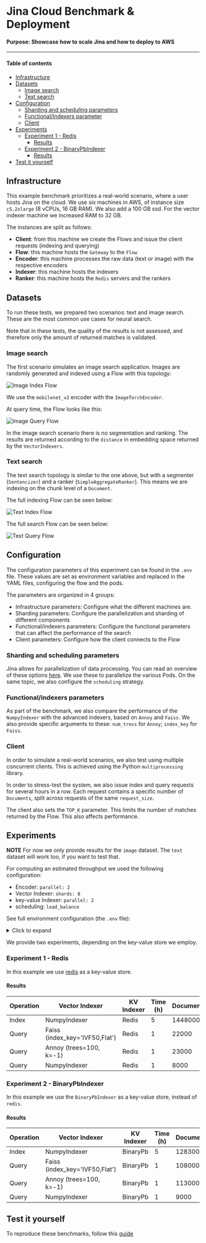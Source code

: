 # Jina Cloud Benchmark & Deployment

#### Purpose: Showcase how to scale Jina and how to deploy to AWS

---

#### Table of contents

- [Infrastructure](#infrastructure)
- [Datasets](#datasets)
  * [Image search](#image-search)
  * [Text search](#text-search)
- [Configuration](#configuration)
  * [Sharding and scheduling parameters](#sharding-and-scheduling-parameters)
  * [Functional/Indexers parameter](#functional-indexers-parameter)
  * [Client](#client)
- [Experiments](#experiments)
  * [Experiment 1 - Redis](#experiment-1---redis)
    + [Results](#results)
  * [Experiment 2 - BinaryPbIndexer](#experiment-2---binarypbindexer)
    + [Results](#results-1)
- [Test it yourself](#test-it-yourself)

## Infrastructure

This example benchmark prioritizes a real-world scenario, where a user hosts Jina on the cloud. We use six machines in AWS, of instance size `c5.2xlarge` (8 vCPUs, 16 GB RAM). We also add a 100 GB ssd. For the vector indexer machine we increased RAM to 32 GB.

The instances are split as follows:

- **Client**: from this machine we create the Flows and issue the client requests (indexing and querying)
- **Flow**: this machine hosts the `Gateway` to the `Flow`
- **Encoder**: this machine processes the raw data (text or image) with the respective encoders
- **Indexer**: this machine hosts the indexers
- **Ranker**: this machine hosts the `Redis` servers and the rankers

## Datasets

To run these tests, we prepared two scenarios: text and image search. These are the most common use cases for neural search. 

Note that in these tests, the quality of the results is not assessed, and therefore only the amount of returned matches is validated.

### Image search

The first scenario simulates an image search application. Images are randomly generated and indexed using a Flow with this topology:

![Image Index Flow](image_index_flow.png)

We use the `mobilenet_v2` encoder with the `ImageTorchEncoder`.

At query time, the Flow looks like this:

![Image Query Flow](image_query_flow.png)

In the image search scenario there is no segmentation and ranking. The results are returned according to the `distance` in embedding space returned by the `VectorIndexers`. 

### Text search

The text search topology is similar to the one above, but with a segmenter (`Sentencizer`) and a ranker (`SimpleAggregateRanker`). This means we are indexing on the chunk level of a `Document`. 

The full indexing Flow can be seen below:

![Text Index Flow](text_index_flow.png)

The full search Flow can be seen below:

![Text Query Flow](text_query_flow.png)

## Configuration

The configuration parameters of this experiment can be found in the `.env` file. These values are set as environment variables and replaced in the YAML files, configuring the flow and the pods.

The parameters are organized in 4 groups:

- Infrastructure parameters: Configure what the different machines are.
- Sharding parameters: Configure the parallelization and sharding of different components
- Functional/indexers parameters: Configure the functional parameters that can affect the performance of the search
- Client parameters: Configure how the client connects to the Flow

### Sharding and scheduling parameters

Jina allows for parallelization of data processing. You can read an overview of these options [here](https://docs.jina.ai/chapters/parallel.html). We use these to parallelize the various Pods. On the same topic, we also configure the `scheduling` strategy.

### Functional/indexers parameters

As part of the benchmark, we also compare the performance of the `NumpyIndexer` with the advanced indexers, based on `Annoy` and `Faiss`. We also provide specific arguments to these: `num_tress` for `Annoy`; `index_key` for `Faiss`.

### Client  

In order to simulate a real-world scenarios, we also test using multiple concurrent clients. This is achieved using the Python `multiprocessing` library.

In order to stress-test the system, we also issue index and query requests for several hours in a row. Each request contains a specific number of `Documents`, split across requests of the same `request_size`.

The client also sets the `TOP_K` parameter. This limits the number of matches returned by the Flow. This also affects performance.

## Experiments

**NOTE** For now we only provide results for the `image` dataset. The `text` dataset will work too, if you want to test that.

For computing an estimated throughput we used the following configuration:

- Encoder: `parallel: 2`
- Vector Indexer: `shards: 8`
- key-value Indexer: `parallel: 2`
- scheduling: `load_balance`

See full environment configuration (the `.env` file):

<details>
  <summary>Click to expand</summary>
  
```dotenv
##Infrastructure parameters
JINA_ENCODER_HOST=encoder
JINA_RANKER_HOST=ranker
JINA_REDIS_INDEXER_HOST=ranker
JINA_VEC_INDEXER_HOST=vector

##Flow parameters
FLOW_HOST=flow_host
FLOW_PORT=8000

##Sharding/Performance parameters
JINA_SHARDS_ENCODER=2
JINA_SHARDS_INDEXERS=8
JINA_SHARDS_REDIS=2
OMP_NUM_THREADS=1
SCHEDULING=load_balance

##Functional/Indexers parameters
JINA_ENCODER_DRIVER_BATCHING=16
JINA_DISTANCE_REVERSE=False
JINA_FAISS_IMAGE=docker://jinahub/pod.indexer.faissindexer:0.0.15-0.9.33
JINA_ANNOY_IMAGE=docker://jinahub/pod.indexer.annoyindexer:0.0.16-0.9.33
JINA_FAISS_INDEX_KEY='IVF50,Flat'
JINA_ANNOY_NUM_TREES=100
JINA_ANNOY_SEARCH_K=-1

##Client/run parameters
TOP_K=50
#Number of documents a client will try to index at every connection
DOCS_INDEX=1000
#Number of documents a client will try to query at every connection
DOCS_QUERY=1000
PYTHON_EXEC=python3
DATASET=image
#Number of seconds for which clients will try to index documents. (The time is checked after each cycle of indexing `DOCS_INDEX`)
TIME_LOAD_INDEX=18000
#Number of seconds for which clients will try to query documents. (The time is checked after each cycle of indexing `DOCS_QUERY`)
TIME_LOAD_QUERY=3600
#Number of documents every request will contain
REQ_SIZE=50
#Number of concurrent clients indexing
CONCURRENCY_INDEX=5
#Number of concurrent clients querying
CONCURRENCY_QUERY=1
SLEEP_TIME=10

```
</details>

We provide two experiments, depending on the key-value store we employ.

### Experiment 1 - Redis

In this example we use [redis](https://redis.io/) as a key-value store.

#### Results

<table>
<thead>
  <tr>
    <th>Operation</th>
    <th>Vector Indexer</th>
    <th>KV Indexer</th>
    <th>Time (h)</th>
    <th>Documents</th>
    <th>QPS</th>
  </tr>
</thead>
<tbody>
  <tr>
    <td>Index</td>
    <td>NumpyIndexer</td>
    <td>Redis</td>
    <td>5</td>
    <td>1448000</td>
    <td>80.22</td>
  </tr>
  <tr>
    <td>Query</td>
    <td>Faiss (index_key='IVF50,Flat')</td>
    <td>Redis</td>
    <td>1</td>
    <td>22000</td>
    <td>5.89</td>
  </tr>
  <tr>
    <td>Query</td>
    <td>Annoy (trees=100, k=-1)</td>
    <td>Redis</td>
    <td>1</td>
    <td>23000</td>
    <td>6.14</td>
  </tr>
  <tr>
    <td>Query</td>
    <td>NumpyIndexer</td>
    <td>Redis</td>
    <td>1</td>
    <td>8000</td>
    <td>2.07</td>
  </tr>
</tbody>
</table>

### Experiment 2 - BinaryPbIndexer

In this example we use the `BinaryPbIndexer` as a key-value store, instead of `redis`.

#### Results

<table>
<thead>
  <tr>
    <th>Operation</th>
    <th>Vector Indexer</th>
    <th>KV Indexer</th>
    <th>Time (h)</th>
    <th>Documents</th>
    <th>QPS</th>
  </tr>
</thead>
<tbody>
  <tr>
    <td>Index</td>
    <td>NumpyIndexer</td>
    <td>BinaryPb</td>
    <td>5</td>
    <td>1283000</td>
    <td>71.05</td>
  </tr>
  <tr>
    <td>Query</td>
    <td>Faiss (index_key='IVF50,Flat')</td>
    <td>BinaryPb</td>
    <td>1</td>
    <td>108000</td>
    <td>29.77</td>
  </tr>
  <tr>
    <td>Query</td>
    <td>Annoy (trees=100, k=-1)</td>
    <td>BinaryPb</td>
    <td>1</td>
    <td>113000</td>
    <td>31.12</td>
  </tr>
  <tr>
    <td>Query</td>
    <td>NumpyIndexer</td>
    <td>BinaryPb</td>
    <td>1</td>
    <td>9000</td>
    <td>2.36</td>
  </tr>
</tbody>
</table>

## Test it yourself

To reproduce these benchmarks, follow this [guide](./instructions.md)
